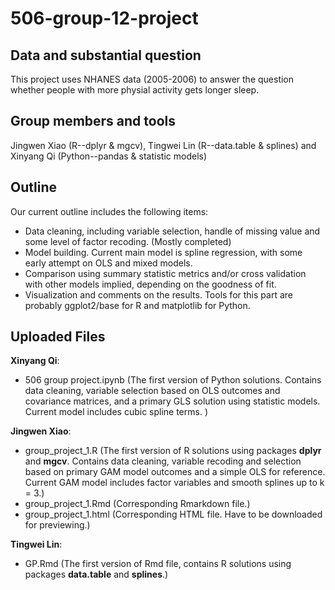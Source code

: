 # 506-group-12-project

## Data and substantial question
  This project uses NHANES data (2005-2006) to answer the question whether people with more physial activity gets longer sleep. 
  
## Group members and tools 
  Jingwen Xiao (R--dplyr & mgcv), Tingwei Lin (R--data.table & splines) and Xinyang Qi (Python--pandas & statistic models)

## Outline
Our current outline includes the following items:
  - Data cleaning, including variable selection, handle of missing value and some level of factor recoding. (Mostly completed)
  - Model building. Current main model is spline regression, with some early attempt on OLS and mixed models.
  - Comparison using summary statistic metrics and/or cross validation with other models implied, depending on the goodness of fit.
  - Visualization and comments on the results. Tools for this part are probably ggplot2/base for R and matplotlib for Python.

## Uploaded Files 
 
 **Xinyang Qi**:
 - 506 group project.ipynb (The first version of Python solutions. Contains data cleaning, variable selection based on OLS outcomes and covariance matrices, and a primary GLS solution using statistic models. Current model includes cubic spline terms. )
  
 **Jingwen Xiao**:
 - group_project_1.R (The first version of R solutions using packages **dplyr** and **mgcv**. Contains data cleaning, variable recoding and selection based on primary GAM model outcomes and a simple OLS for reference. Current GAM model includes factor variables and smooth splines up to k = 3.)
 - group_project_1.Rmd (Corresponding Rmarkdown file.)
 - group_project_1.html (Corresponding HTML file. Have to be downloaded for previewing.)
 
 **Tingwei Lin**:
 - GP.Rmd (The first version of Rmd file, contains R solutions using packages **data.table** and **splines**.)

 
